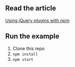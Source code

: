 ## Read the article

[Using jQuery plugins with npm](http://blog.npmjs.org/post/112064849860/using-jquery-plugins-with-npm)

## Run the example

1. Clone this repo
1. `npm install`
1. `npm start`
